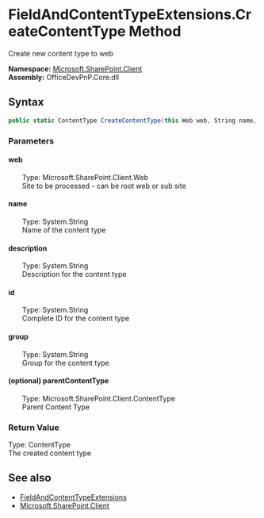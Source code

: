# FieldAndContentTypeExtensions.CreateContentType Method  
 Create new content type to web   

**Namespace:** [Microsoft.SharePoint.Client](Microsoft.SharePoint.Client.md)  
**Assembly:** OfficeDevPnP.Core.dll  
## Syntax
```C#
public static ContentType CreateContentType(this Web web, String name, String description, String id, String group, ContentType parentContentType)
```
### Parameters
#### web  
&emsp;&emsp;Type: Microsoft.SharePoint.Client.Web  
&emsp;&emsp;Site to be processed - can be root web or sub site  

  

#### name  
&emsp;&emsp;Type: System.String  
&emsp;&emsp;Name of the content type  

  

#### description  
&emsp;&emsp;Type: System.String  
&emsp;&emsp;Description for the content type  

  

#### id  
&emsp;&emsp;Type: System.String  
&emsp;&emsp;Complete ID for the content type  

  

#### group  
&emsp;&emsp;Type: System.String  
&emsp;&emsp;Group for the content type  

  

#### (optional) parentContentType  
&emsp;&emsp;Type: Microsoft.SharePoint.Client.ContentType  
&emsp;&emsp;Parent Content Type  

  

### Return Value
Type: ContentType  
The created content type  


## See also
- [FieldAndContentTypeExtensions](Microsoft.SharePoint.Client.FieldAndContentTypeExtensions.md) 
- [Microsoft.SharePoint.Client](Microsoft.SharePoint.Client.md) 
